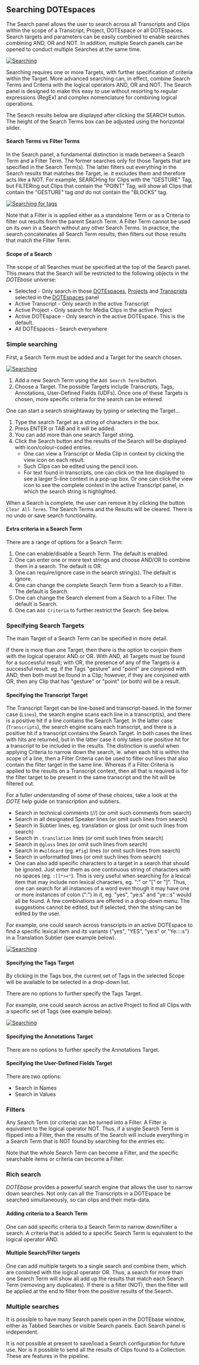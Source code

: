 ## Searching DOTEspaces

The Search panel allows the user to search across all Transcripts and Clips within the scope of a Transcript, Project, DOTEspace or all DOTEspaces.
Search targets and parameters can be easily combined to enable searches combining AND, OR and NOT.
In addition, multiple Search panels can be opened to conduct multiple Searches at the same time.

[![Searching](images/search/search1.png)](images/search/search1.png)

Searching requires one or more Targets, with further specification of criteria within the Target.
More advanced searching can, in effect, combine Search Terms and Criteria with the logical operators AND, OR and NOT.
The Search panel is designed to make this easy to use without resorting to regular expressions (RegEx) and complex nomenclature for combining logical operations.

The Search results below are displayed after clicking the SEARCH button.
The height of the Search Terms box can be adjusted using the horizontal slider.

#### Search Terms vs Filter Terms

In the Search panel, a fundamental distinction is made between a Search Term and a Filter Term.
The former searches only for those Targets that are specified in the Search Term(s).
The latter filters out everything in the Search results that matches the Target, ie. it excludes them and therefore acts like a NOT.
For example, SEARCHing for Clips with the "GESTURE" Tag, but FILTERing out Clips that contain the "POINT" Tag, will show all Clips that contain the "GESTURE" tag _and_ do not contain the "BLOCKS" tag.

[![Searching for tags](images/search/search4.png)](images/search/search4.png)

Note that a Filter is is applied either as a standalone Term or as a Criteria to filter out results from the parent Search Term.
A Filter Term cannot be used on its own in a Search without any other Search Terms.
In practice, the search concatenates all Search Term results, then filters out those results that match the Filter Term.

#### Scope of a Search

The scope of all Searches must be specified at the top of the Search panel.
This means that the Search will be restricted to the following objects in the _DOTEbase_ universe:

- Selected - Only search in those [DOTEspaces](dotespace.md), [Projects](dote.md) and [Transcripts](transcript.md) selected in the [DOTEspaces](dotespace.md) panel
- Active Transcript - Only search in the active Transcript
- Active Project - Only search for Media Clips in the active Project
- Active DOTEspace - Only search in the active DOTEspace. This is the default.
- All DOTEspaces - Search everywhere

### Simple searching

First, a Search Term must be added and a Target for the search chosen.

[![Searching](images/search/search-simple.png)](images/search/search-simple.png)

1. Add a new Search Term using the `Add Search Term` button.
2. Choose a Target.
The possible Targets include Transcripts, Tags, Annotations, User-Defined Fields (UDFs).
Once one of these Targets is chosen, more specific criteria for the search can be entered.

One can start a search straightaway by typing or selecting the Target...

1. Type the search Target as a string of characters in the box.
2. Press ENTER or TAB and it will be added.
3. You can add more than one search Target string.
4. Click the Search button and the results of the Search will be displayed with icon/colour-coded entries.
    - One can view a Transcript or Media Clip in context by clicking the view icon on each result.
    - Such Clips can be edited using the pencil icon.
    - For text found in transcripts, one can click on the line displayed to see a larger 5-line context in a pop-up box.
Or one can click the view icon to see the complete context in the active Transcript panel, in which the search string is highlighted.

When a Search is complete, the user can remove it by clicking the button `Clear All Terms`.
The Search Terms and the Results will be cleared.
There is no undo or save search functionality.

#### Extra criteria in a Search Term

There are a range of options for a Search Term:

1. One can enable/disable a Search Term. The default is enabled.
1. One can enter one or more text strings and choose AND/OR to combine them in a search. The default is OR.
1. One can require/ignore case in the search string(s). The default is ignore.
1. One can change the complete Search Term from a Search to a Filter. The default is Search.
2. One can change the Search element from a Search to a Filter. The default is Search.
3. One can `Add Criteria` to further restrict the Search. See below.

### Specifying Search Targets

The main Target of a Search Term can be specified in more detail.

If there is more than one Target, then there is the option to conjoin them with the logical operator AND or OR.
With AND, all Targets must be found for a successful result; with OR, the presence of any of the Targets is a successful result.
eg. if the Tags "gesture" and "point" are conjoined with AND, then both must be found in a Clip; however, if they are conjoined with OR, then any Clip that has "gesture" or "point" (or both) will be a result.

#### Specifying the Transcript Target

The Transcript Target can be line-based and transcript-based.
In the former case (`Lines`), the search engine scans each line in a transcript(s), and there is a positive hit if a line contains the Search Target.
In the latter case (`Transcripts`), the search engine scans each transcript, and there is a positive hit if a transcript contains the Search Target.
In both cases the lines with hits are returned, but in the latter case it only takes one positive hit for a transcript to be included in the results.
The distinction is useful when applying Criteria to narrow down the search, ie. when each hit is within the scope of a line, then a Filter Criteria can be used to filter out lines that also contain the filter target in the same line.
Whereas if a Filter Criteria is applied to the results on a Transcript context, then all that is required is for the filter target to be present in the same transcript and the hit will be filtered out.

For a fuller understanding of some of these choices, take a look at the _DOTE_ help guide on transcription and subtiers.

- Search in technical comments (//) (or omit such comments from search)
- Search in all designated Speaker lines (or omit such lines from search)
- Search in Subtier lines, eg. translation or gloss (or omit such lines from search)
- Search in `.translation` lines (or omit such lines from search)
- Search in `@gloss` lines (or omit such lines from search)
- Search in `#wildcard` (eg. `#fig`) lines (or omit such lines from search)
- Search in unformatted lines (or omit such lines from search)
- One can also add specific characters to a target in a search that should be ignored.
Just enter them as one continuous string of characters with no spaces (eg. `:[]*><°`).
This is very useful when searching for a lexical item that may include non lexical characters, eg. ":" or "[" or "]".
Thus, one can search for all instances of a word even though it may have one or more instances of colon (":") in it, eg. "yes", "ye:s" and "ye:::s" would all be found.
A few combinations are offered in a drop-down menu.
The suggestions cannot be edited, but if selected, then the string can be edited by the user.

For example, one could search across transcripts in an active DOTEspace to find a specific lexical item and its variants ("yes", "YES", "ye:s" or "Ye::::s") in a Translation Subtier (see example below).

[![Searching](images/search/search2.png)](images/search/search2.png)

#### Specifying the Tags Target

By clicking in the Tags box, the current set of Tags in the selected Scope will be available to be selected in a drop-down list.

There are no options to further specify the Tags Target.

For example, one could search across an active Project to find all Clips with a specific set of Tags (see example below).

[![Searching](images/search/search3.png)](images/search/search3.png)

#### Specifying the Annotations Target

There are no options to further specify the Annotations Target.

#### Specifying the User-Defined Fields Target

There are two options:

- Search in Names
- Search in Values

### Filters

Any Search Term (or criteria) can be turned into a Filter.
A Filter is equivalent to the logical operator NOT.
Thus, if a single Search Term is flipped into a Filter, then the results of the Search will include everything in a Search Term that is NOT found by searching for the entries etc.

Note that the whole Search Term can become a Filter, and the specific searchable items or criteria can become a Filter.

### Rich search

_DOTEbase_ provides a powerful search engine that allows the user to narrow down searches.
Not only can all the Transcripts in a DOTEspace be searched simultaneously, so can clips and their meta-data.

#### Adding criteria to a Search Term

One can add specific criteria to a Search Term to narrow down/filter a search.
A criteria that is added to a specific Search Term is equivalent to the logical operator AND.

#### Multiple Search/Filter targets

One can add multiple targets to a single search and combine them, which are combined with the logical operator OR.
Thus, a search for more than one Search Term will show all add up the results that match each Search Term (removing any duplicates).
If there is a filter (NOT), then the filter will be applied at the end to filter from the positive results of the Search.

### Multiple searches

It is possible to have many Search panels open in the DOTEbase window, either as Tabbed Searches or visible Search panels.
Each Search panel is independent.

It is not possible at present to save/load a Search configuration for future use.
Nor is it possible to send all the results of Clips found to a Collection.
These are features in the pipeline.
